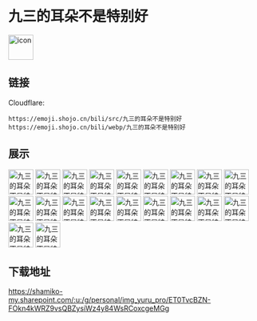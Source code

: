 # 九三的耳朵不是特别好
<img src="https://emoji.shojo.cn/bili/src/九三的耳朵不是特别好/icon.png" width="50" height="50" alt="icon">

## 链接
Cloudflare:
```
https://emoji.shojo.cn/bili/src/九三的耳朵不是特别好
https://emoji.shojo.cn/bili/webp/九三的耳朵不是特别好
```
## 展示
<img src="https://emoji.shojo.cn/bili/src/九三的耳朵不是特别好/九三的耳朵不是特别好-嗨.png" width="50" height="50" alt="九三的耳朵不是特别好-嗨">
<img src="https://emoji.shojo.cn/bili/src/九三的耳朵不是特别好/九三的耳朵不是特别好-就这.png" width="50" height="50" alt="九三的耳朵不是特别好-就这">
<img src="https://emoji.shojo.cn/bili/src/九三的耳朵不是特别好/九三的耳朵不是特别好-好耶.png" width="50" height="50" alt="九三的耳朵不是特别好-好耶">
<img src="https://emoji.shojo.cn/bili/src/九三的耳朵不是特别好/九三的耳朵不是特别好-脑子呢.png" width="50" height="50" alt="九三的耳朵不是特别好-脑子呢">
<img src="https://emoji.shojo.cn/bili/src/九三的耳朵不是特别好/九三的耳朵不是特别好-偷笑.png" width="50" height="50" alt="九三的耳朵不是特别好-偷笑">
<img src="https://emoji.shojo.cn/bili/src/九三的耳朵不是特别好/九三的耳朵不是特别好-累了.png" width="50" height="50" alt="九三的耳朵不是特别好-累了">
<img src="https://emoji.shojo.cn/bili/src/九三的耳朵不是特别好/九三的耳朵不是特别好-哼！.png" width="50" height="50" alt="九三的耳朵不是特别好-哼！">
<img src="https://emoji.shojo.cn/bili/src/九三的耳朵不是特别好/九三的耳朵不是特别好-一键三连.png" width="50" height="50" alt="九三的耳朵不是特别好-一键三连">
<img src="https://emoji.shojo.cn/bili/src/九三的耳朵不是特别好/九三的耳朵不是特别好-打call.png" width="50" height="50" alt="九三的耳朵不是特别好-打call">
<img src="https://emoji.shojo.cn/bili/src/九三的耳朵不是特别好/九三的耳朵不是特别好-biubiu.png" width="50" height="50" alt="九三的耳朵不是特别好-biubiu">
<img src="https://emoji.shojo.cn/bili/src/九三的耳朵不是特别好/九三的耳朵不是特别好-mua.png" width="50" height="50" alt="九三的耳朵不是特别好-mua">
<img src="https://emoji.shojo.cn/bili/src/九三的耳朵不是特别好/九三的耳朵不是特别好-放空.png" width="50" height="50" alt="九三的耳朵不是特别好-放空">
<img src="https://emoji.shojo.cn/bili/src/九三的耳朵不是特别好/九三的耳朵不是特别好-恭喜.png" width="50" height="50" alt="九三的耳朵不是特别好-恭喜">
<img src="https://emoji.shojo.cn/bili/src/九三的耳朵不是特别好/九三的耳朵不是特别好-给你一拳.png" width="50" height="50" alt="九三的耳朵不是特别好-给你一拳">
<img src="https://emoji.shojo.cn/bili/src/九三的耳朵不是特别好/九三的耳朵不是特别好-庆祝.png" width="50" height="50" alt="九三的耳朵不是特别好-庆祝">
<img src="https://emoji.shojo.cn/bili/src/九三的耳朵不是特别好/九三的耳朵不是特别好-无语.png" width="50" height="50" alt="九三的耳朵不是特别好-无语">
<img src="https://emoji.shojo.cn/bili/src/九三的耳朵不是特别好/九三的耳朵不是特别好-白眼.png" width="50" height="50" alt="九三的耳朵不是特别好-白眼">
<img src="https://emoji.shojo.cn/bili/src/九三的耳朵不是特别好/九三的耳朵不是特别好-炸毛.png" width="50" height="50" alt="九三的耳朵不是特别好-炸毛">
<img src="https://emoji.shojo.cn/bili/src/九三的耳朵不是特别好/九三的耳朵不是特别好-我想想.png" width="50" height="50" alt="九三的耳朵不是特别好-我想想">
<img src="https://emoji.shojo.cn/bili/src/九三的耳朵不是特别好/九三的耳朵不是特别好-晚安.png" width="50" height="50" alt="九三的耳朵不是特别好-晚安">

## 下载地址

https://shamiko-my.sharepoint.com/:u:/g/personal/img_yuru_pro/ET0TvcBZN-FOkn4kWRZ9vsQBZysiWz4y84WsRCoxcgeMGg